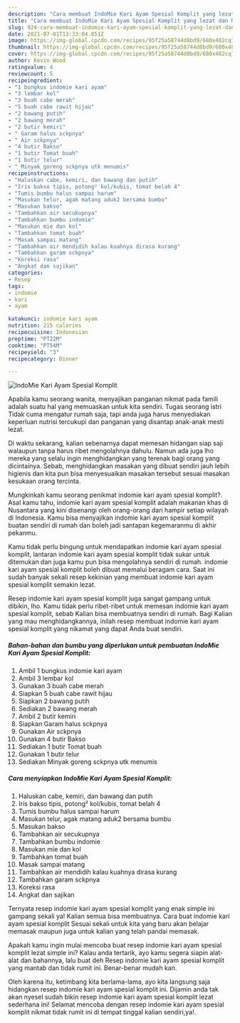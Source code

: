 ```yaml
---
description: "Cara membuat IndoMie Kari Ayam Spesial Komplit yang lezat dan Mudah Dibuat"
title: "Cara membuat IndoMie Kari Ayam Spesial Komplit yang lezat dan Mudah Dibuat"
slug: 924-cara-membuat-indomie-kari-ayam-spesial-komplit-yang-lezat-dan-mudah-dibuat
date: 2021-07-01T13:33:04.851Z
image: https://img-global.cpcdn.com/recipes/95f25a58744d8bd9/680x482cq70/indomie-kari-ayam-spesial-komplit-foto-resep-utama.jpg
thumbnail: https://img-global.cpcdn.com/recipes/95f25a58744d8bd9/680x482cq70/indomie-kari-ayam-spesial-komplit-foto-resep-utama.jpg
cover: https://img-global.cpcdn.com/recipes/95f25a58744d8bd9/680x482cq70/indomie-kari-ayam-spesial-komplit-foto-resep-utama.jpg
author: Kevin Wood
ratingvalue: 4
reviewcount: 5
recipeingredient:
- "1 bungkus indomie kari ayam"
- "3 lembar kol"
- "3 buah cabe merah"
- "5 buah cabe rawit hijau"
- "2 bawang putih"
- "2 bawang merah"
- "2 butir kemiri"
- " Garam halus sckpnya"
- " Air sckpnya"
- "4 butir Bakso"
- "1 butir Tomat buah"
- "1 butir telur"
- " Minyak goreng sckpnya utk menumis"
recipeinstructions:
- "Haluskan cabe, kemiri, dan bawang dan putih"
- "Iris bakso tipis, potong² kol/kubis, tomat belah 4"
- "Tumis bumbu halus sampai harum"
- "Masukan telur, agak matang aduk2 bersama bumbu"
- "Masukan bakso"
- "Tambahkan air secukupnya"
- "Tambahkan bumbu indomie"
- "Masukan mie dan kol"
- "Tambahkan tomat buah"
- "Masak sampai matang"
- "Tambahkan air mendidih kalau kuahnya dirasa kurang"
- "Tambahkan garam sckpnya"
- "Koreksi rasa"
- "Angkat dan sajikan"
categories:
- Resep
tags:
- indomie
- kari
- ayam

katakunci: indomie kari ayam 
nutrition: 215 calories
recipecuisine: Indonesian
preptime: "PT22M"
cooktime: "PT54M"
recipeyield: "3"
recipecategory: Dinner

---
```



![IndoMie Kari Ayam Spesial Komplit](https://img-global.cpcdn.com/recipes/95f25a58744d8bd9/680x482cq70/indomie-kari-ayam-spesial-komplit-foto-resep-utama.jpg)

Apabila kamu seorang wanita, menyajikan panganan nikmat pada famili adalah suatu hal yang memuaskan untuk kita sendiri. Tugas seorang istri Tidak cuma mengatur rumah saja, tapi anda juga harus menyediakan keperluan nutrisi tercukupi dan panganan yang disantap anak-anak mesti lezat.

Di waktu  sekarang, kalian sebenarnya dapat memesan hidangan siap saji walaupun tanpa harus ribet mengolahnya dahulu. Namun ada juga lho mereka yang selalu ingin menghidangkan yang terenak bagi orang yang dicintainya. Sebab, menghidangkan masakan yang dibuat sendiri jauh lebih higienis dan kita pun bisa menyesuaikan masakan tersebut sesuai masakan kesukaan orang tercinta. 



Mungkinkah kamu seorang penikmat indomie kari ayam spesial komplit?. Asal kamu tahu, indomie kari ayam spesial komplit adalah makanan khas di Nusantara yang kini disenangi oleh orang-orang dari hampir setiap wilayah di Indonesia. Kamu bisa menyajikan indomie kari ayam spesial komplit buatan sendiri di rumah dan boleh jadi santapan kegemaranmu di akhir pekanmu.

Kamu tidak perlu bingung untuk mendapatkan indomie kari ayam spesial komplit, lantaran indomie kari ayam spesial komplit tidak sukar untuk ditemukan dan juga kamu pun bisa mengolahnya sendiri di rumah. indomie kari ayam spesial komplit boleh dibuat memalui beragam cara. Saat ini sudah banyak sekali resep kekinian yang membuat indomie kari ayam spesial komplit semakin lezat.

Resep indomie kari ayam spesial komplit juga sangat gampang untuk dibikin, lho. Kamu tidak perlu ribet-ribet untuk memesan indomie kari ayam spesial komplit, sebab Kalian bisa membuatnya sendiri di rumah. Bagi Kalian yang mau menghidangkannya, inilah resep membuat indomie kari ayam spesial komplit yang nikamat yang dapat Anda buat sendiri.

<!--inarticleads1-->

##### Bahan-bahan dan bumbu yang diperlukan untuk pembuatan IndoMie Kari Ayam Spesial Komplit:

1. Ambil 1 bungkus indomie kari ayam
1. Ambil 3 lembar kol
1. Gunakan 3 buah cabe merah
1. Siapkan 5 buah cabe rawit hijau
1. Siapkan 2 bawang putih
1. Sediakan 2 bawang merah
1. Ambil 2 butir kemiri
1. Siapkan  Garam halus sckpnya
1. Gunakan  Air sckpnya
1. Gunakan 4 butir Bakso
1. Sediakan 1 butir Tomat buah
1. Gunakan 1 butir telur
1. Sediakan  Minyak goreng sckpnya utk menumis




<!--inarticleads2-->

##### Cara menyiapkan IndoMie Kari Ayam Spesial Komplit:

1. Haluskan cabe, kemiri, dan bawang dan putih
1. Iris bakso tipis, potong² kol/kubis, tomat belah 4
1. Tumis bumbu halus sampai harum
1. Masukan telur, agak matang aduk2 bersama bumbu
1. Masukan bakso
1. Tambahkan air secukupnya
1. Tambahkan bumbu indomie
1. Masukan mie dan kol
1. Tambahkan tomat buah
1. Masak sampai matang
1. Tambahkan air mendidih kalau kuahnya dirasa kurang
1. Tambahkan garam sckpnya
1. Koreksi rasa
1. Angkat dan sajikan




Ternyata resep indomie kari ayam spesial komplit yang enak simple ini gampang sekali ya! Kalian semua bisa membuatnya. Cara buat indomie kari ayam spesial komplit Sesuai sekali untuk kita yang baru akan belajar memasak maupun juga untuk kalian yang telah pandai memasak.

Apakah kamu ingin mulai mencoba buat resep indomie kari ayam spesial komplit lezat simple ini? Kalau anda tertarik, ayo kamu segera siapin alat-alat dan bahannya, lalu buat deh Resep indomie kari ayam spesial komplit yang mantab dan tidak rumit ini. Benar-benar mudah kan. 

Oleh karena itu, ketimbang kita berlama-lama, ayo kita langsung saja hidangkan resep indomie kari ayam spesial komplit ini. Dijamin anda tak akan nyesel sudah bikin resep indomie kari ayam spesial komplit lezat sederhana ini! Selamat mencoba dengan resep indomie kari ayam spesial komplit nikmat tidak rumit ini di tempat tinggal kalian sendiri,ya!.


